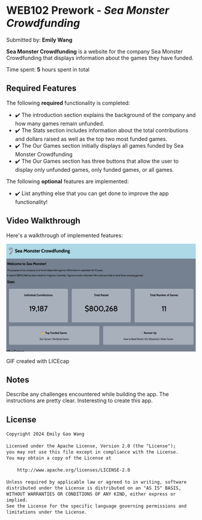 # WEB102 Prework - *Sea Monster Crowdfunding*

Submitted by: **Emily Wang**

**Sea Monster Crowdfunding** is a website for the company Sea Monster Crowdfunding that displays information about the games they have funded.

Time spent: **5** hours spent in total

## Required Features

The following **required** functionality is completed:

* ✔️ The introduction section explains the background of the company and how many games remain unfunded.
* ✔️ The Stats section includes information about the total contributions and dollars raised as well as the top two most funded games.
* ✔️ The Our Games section initially displays all games funded by Sea Monster Crowdfunding
* ✔️ The Our Games section has three buttons that allow the user to display only unfunded games, only funded games, or all games.

The following **optional** features are implemented:

* ✔️ List anything else that you can get done to improve the app functionality!

## Video Walkthrough

Here's a walkthrough of implemented features:

<img src='prework.gif' title='Video Walkthrough' width='' alt='Video Walkthrough' />

<!-- Replace this with whatever GIF tool you used! -->
GIF created with LICEcap  

## Notes

Describe any challenges encountered while building the app.
The instructions are pretty clear. Insteresting to create this app.

## License

    Copyright 2024 Emily Gao Wang

    Licensed under the Apache License, Version 2.0 (the "License");
    you may not use this file except in compliance with the License.
    You may obtain a copy of the License at

        http://www.apache.org/licenses/LICENSE-2.0

    Unless required by applicable law or agreed to in writing, software
    distributed under the License is distributed on an "AS IS" BASIS,
    WITHOUT WARRANTIES OR CONDITIONS OF ANY KIND, either express or implied.
    See the License for the specific language governing permissions and
    limitations under the License.
